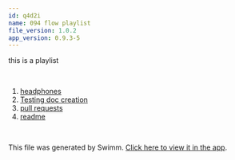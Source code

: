 ```yaml
---
id: q4d2i
name: 094 flow playlist
file_version: 1.0.2
app_version: 0.9.3-5
---
```


<!-- Intro - Do not remove this comment -->
this is a playlist

<br/>

<!-- Steps - Do not remove this comment -->
1. [headphones](https://www.youtube.com/watch?v=6CsJZxfZsL0&t=1s&ab_channel=MarquesBrownlee)
2. [Testing doc creation](testing-doc-creation.LTxBk.sw.md)
3. [pull requests](https://github.com/swimmio/swimm/pulls?q=is%3Apr+is%3Aopen+sort%3Aupdated-desc)
4. [readme](https://raw.githubusercontent.com/AddieCohen/stoke-weather/main/README.md)


<br/>

This file was generated by Swimm. [Click here to view it in the app](https://swimm-web-app.web.app/repos/Z2l0aHViJTNBJTNBc3Rva2Utd2VhdGhlciUzQSUzQUFkZGllQ29oZW4=/docs/q4d2i).